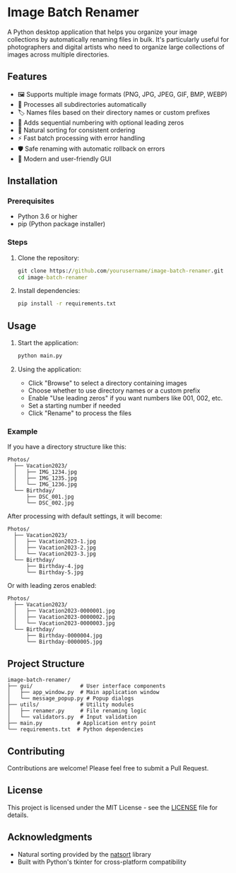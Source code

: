 # Image Batch Renamer

A Python desktop application that helps you organize your image collections by automatically renaming files in bulk. It's particularly useful for photographers and digital artists who need to organize large collections of images across multiple directories.

## Features

- 🖼️ Supports multiple image formats (PNG, JPG, JPEG, GIF, BMP, WEBP)
- 📁 Processes all subdirectories automatically
- 🏷️ Names files based on their directory names or custom prefixes
- 🔢 Adds sequential numbering with optional leading zeros
- 🔄 Natural sorting for consistent ordering
- ⚡ Fast batch processing with error handling
- 🛡️ Safe renaming with automatic rollback on errors
- 🎨 Modern and user-friendly GUI

## Installation

### Prerequisites
- Python 3.6 or higher
- pip (Python package installer)

### Steps

1. Clone the repository:
   ```cmd
   git clone https://github.com/yourusername/image-batch-renamer.git
   cd image-batch-renamer
   ```

2. Install dependencies:
   ```cmd
   pip install -r requirements.txt
   ```

## Usage

1. Start the application:
   ```cmd
   python main.py
   ```

2. Using the application:
   - Click "Browse" to select a directory containing images
   - Choose whether to use directory names or a custom prefix
   - Enable "Use leading zeros" if you want numbers like 001, 002, etc.
   - Set a starting number if needed
   - Click "Rename" to process the files

### Example

If you have a directory structure like this:
```
Photos/
  ├── Vacation2023/
  │   ├── IMG_1234.jpg
  │   ├── IMG_1235.jpg
  │   └── IMG_1236.jpg
  └── Birthday/
      ├── DSC_001.jpg
      └── DSC_002.jpg
```

After processing with default settings, it will become:
```
Photos/
  ├── Vacation2023/
  │   ├── Vacation2023-1.jpg
  │   ├── Vacation2023-2.jpg
  │   └── Vacation2023-3.jpg
  └── Birthday/
      ├── Birthday-4.jpg
      └── Birthday-5.jpg
```

Or with leading zeros enabled:
```
Photos/
  ├── Vacation2023/
  │   ├── Vacation2023-0000001.jpg
  │   ├── Vacation2023-0000002.jpg
  │   └── Vacation2023-0000003.jpg
  └── Birthday/
      ├── Birthday-0000004.jpg
      └── Birthday-0000005.jpg
```

## Project Structure

```
image-batch-renamer/
├── gui/               # User interface components
│   ├── app_window.py  # Main application window
│   └── message_popup.py # Popup dialogs
├── utils/             # Utility modules
│   ├── renamer.py     # File renaming logic
│   └── validators.py  # Input validation
├── main.py           # Application entry point
└── requirements.txt  # Python dependencies
```

## Contributing

Contributions are welcome! Please feel free to submit a Pull Request.

## License

This project is licensed under the MIT License - see the [LICENSE](LICENSE) file for details.

## Acknowledgments

- Natural sorting provided by the [natsort](https://github.com/SethMMorton/natsort) library
- Built with Python's tkinter for cross-platform compatibility
